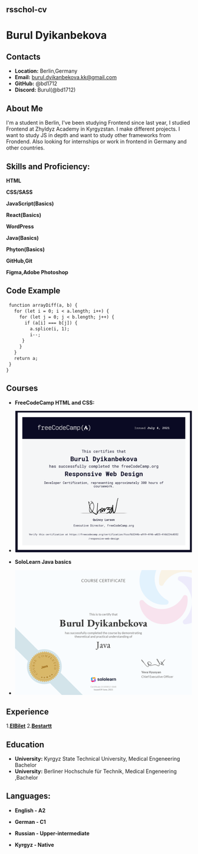 ## rsschol-cv

# Burul Dyikanbekova

## Contacts
* **Location:** Berlin,Germany
* **Email:** burul.dyikanbekova.kk@gmail.com
* **GitHub:** @bd1712
* **Discord:** Burul(@bd1712)

## About Me

 I'm a student in Berlin, I've been studying Frontend since last year, I studied Frontend at Zhyldyz Academy in Kyrgyzstan. I make different projects. I want to study JS in depth and want to study other frameworks from Frondend. Also looking for internships or work in frontend in Germany and other countries.

## Skills and Proficiency:

**HTML**

**CSS/SASS**

**JavaScript(Basics)**

**React(Basics)**

**WordPress**

**Java(Basics)**

**Phyton(Basics)**

**GitHub,Git**

**Figma,Adobe Photoshop**


## Code Example

```
 function arrayDiff(a, b) {
   for (let i = 0; i < a.length; i++) {
     for (let j = 0; j < b.length; j++) {
       if (a[i] === b[j]) {
         a.splice(i, 1);
         i--;
      }
     }
   }
   return a;
 }
}
```

## Courses

* **FreeCodeCamp HTML and CSS:**
+ ![Freecodecamp](/img/freeCodeCamp.org.png "Web design")
* **SoloLearn Java basics**
+ ![Alt-Java Sololearn](/img/java.png "Java")

## Experience

1.[**ElBilet**](https://elbilet.kg/ "Elbilet")
2.[**Bestartt**](https://bestartt.com/ "Bestartt")

## Education

* **University:** Kyrgyz State Technical University, Medical Engeneering Bachelor
* **University:** Berliner Hochschule für Technik, Medical Engeneering ,Bachelor

## Languages:

* **English - A2**

* **German - C1**

* **Russian - Upper-intermediate**

* **Kyrgyz - Native**  